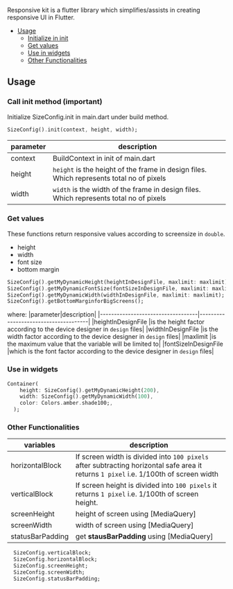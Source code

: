 <!-- 
This README describes the package. If you publish this package to pub.dev,
this README's contents appear on the landing page for your package.

For information about how to write a good package README, see the guide for
[writing package pages](https://dart.dev/guides/libraries/writing-package-pages). 

For general information about developing packages, see the Dart guide for
[creating packages](https://dart.dev/guides/libraries/create-library-packages)
and the Flutter guide for
[developing packages and plugins](https://flutter.dev/developing-packages). 
-->
<!-- 
TODO: Put a short description of the package here that helps potential users
know whether this package might be useful for them. -->


Responsive kit is a flutter library which simplifies/assists in creating responsive UI in Flutter.


- [Usage](#usage)
  - [Initialize in init](#initialize-init)
  - [Get values](#get-values)
  - [Use in widgets](#use-in-widgets)
  - [Other Functionalities](#other-functionalities)

## Usage

### Call init method (important)
Initialize SizeConfig.init in main.dart under build method.

```dart
SizeConfig().init(context, height, width);
```

|parameter|description|
|-----------------------------------|--------------------------------------|
|context  |BuildContext in init of main.dart                                                |
|height   |`height` is the height of the frame in design files. Which represents total no of pixels|
|width    |`width` is the width of the frame in design files. Which represents total no of pixels  |

### Get values

These functions return responsive values according to screensize in `double`.
- height
- width
- font size
- bottom margin

```dart
SizeConfig().getMyDynamicHeight(heightInDesignFile, maxlimit: maxlimit);
SizeConfig().getMyDynamicFontSize(fontSizeInDesignFile, maxlimit: maxlimit);
SizeConfig().getMyDynamicWidth(widthInDesignFile, maxlimit: maxlimit);
SizeConfig().getBottomMarginforBigScreens();
```
where: 
|parameter|description|
|-----------------------------------|--------------------------------------|
|heightInDesignFile   |is the height factor according to the device designer in `design` files|
|widthInDesignFile    |is the width factor according to the device designer in `design` files|
|maxlimit      |is the maximum value that the variable will be limited to|
|fontSizeInDesignFile |which is the font factor according to the device designer in `design` files|

### Use in widgets

```dart
Container(
    height: SizeConfig().getMyDynamicHeight(200),
    width: SizeConfig().getMyDynamicWidth(100),
    color: Colors.amber.shade100;,
  ); 
```
### Other Functionalities


|variables |description|
|-----------------------------------|--------------------------------------|
|horizontalBlock   |If screen width is divided into `100 pixels` after subtracting horizontal safe area it returns `1 pixel` i.e. 1/100th of screen width |
|verticalBlock    |If screen height is divided into `100 pixels` it returns `1 pixel` i.e. 1/100th of screen height.|
|screenHeight      |height of screen using [MediaQuery]|
|screenWidth |width of screen using [MediaQuery]|
|statusBarPadding |get **stausBarPadding** using [MediaQuery]|


```dart
  SizeConfig.verticalBlock;
  SizeConfig.horizontalBlock;
  SizeConfig.screenHeight;
  SizeConfig.screenWidth;
  SizeConfig.statusBarPadding;
```
